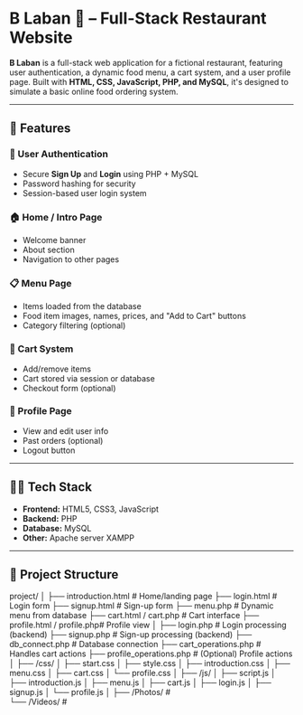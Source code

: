 # B Laban 🍮 – Full-Stack Restaurant Website

**B Laban** is a full-stack web application for a fictional restaurant, featuring user authentication, a dynamic food menu, a cart system, and a user profile page. Built with **HTML, CSS, JavaScript, PHP, and MySQL**, it's designed to simulate a basic online food ordering system.

---

## 📌 Features

### 👥 User Authentication
- Secure **Sign Up** and **Login** using PHP + MySQL
- Password hashing for security
- Session-based user login system

### 🏠 Home / Intro Page
- Welcome banner
- About section
- Navigation to other pages

### 📋 Menu Page
- Items loaded from the database
- Food item images, names, prices, and "Add to Cart" buttons
- Category filtering (optional)

### 🛒 Cart System
- Add/remove items
- Cart stored via session or database
- Checkout form (optional)

### 👤 Profile Page
- View and edit user info
- Past orders (optional)
- Logout button

---

## 🧑‍💻 Tech Stack

- **Frontend:** HTML5, CSS3, JavaScript
- **Backend:** PHP
- **Database:** MySQL
- **Other:** Apache server  XAMPP

---

## 📁 Project Structure
project/
│
├── introduction.html # Home/landing page
├── login.html # Login form
├── signup.html # Sign-up form
├── menu.php # Dynamic menu from database
├── cart.html / cart.php # Cart interface
├── profile.html / profile.php# Profile view
│
├── login.php # Login processing (backend)
├── signup.php # Sign-up processing (backend)
├── db_connect.php # Database connection
├── cart_operations.php # Handles cart actions
├── profile_operations.php # (Optional) Profile actions
│
├── /css/
│ ├── start.css
│ ├── style.css
│ ├── introduction.css
│ ├── menu.css
│ ├── cart.css
│ └── profile.css
│
├── /js/
│ ├── script.js
│ ├── introduction.js
│ ├── menu.js
│ ├── cart.js
│ ├── login.js
│ ├── signup.js
│ └── profile.js
│
├── /Photos/ #  
└── /Videos/ # 
